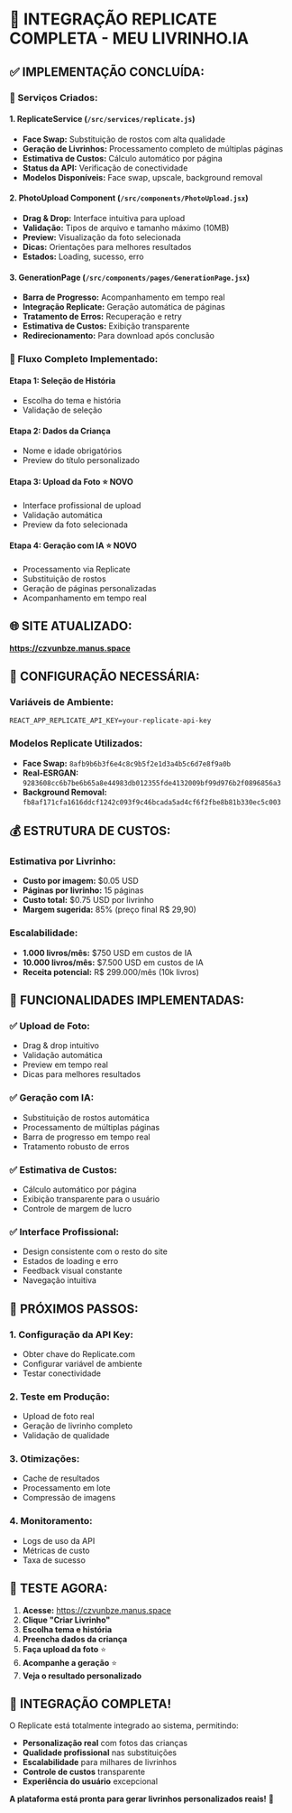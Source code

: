 # 🚀 INTEGRAÇÃO REPLICATE COMPLETA - MEU LIVRINHO.IA

## ✅ **IMPLEMENTAÇÃO CONCLUÍDA:**

### **🔧 Serviços Criados:**

#### **1. ReplicateService (`/src/services/replicate.js`)**
- **Face Swap:** Substituição de rostos com alta qualidade
- **Geração de Livrinhos:** Processamento completo de múltiplas páginas
- **Estimativa de Custos:** Cálculo automático por página
- **Status da API:** Verificação de conectividade
- **Modelos Disponíveis:** Face swap, upscale, background removal

#### **2. PhotoUpload Component (`/src/components/PhotoUpload.jsx`)**
- **Drag & Drop:** Interface intuitiva para upload
- **Validação:** Tipos de arquivo e tamanho máximo (10MB)
- **Preview:** Visualização da foto selecionada
- **Dicas:** Orientações para melhores resultados
- **Estados:** Loading, sucesso, erro

#### **3. GenerationPage (`/src/components/pages/GenerationPage.jsx`)**
- **Barra de Progresso:** Acompanhamento em tempo real
- **Integração Replicate:** Geração automática de páginas
- **Tratamento de Erros:** Recuperação e retry
- **Estimativa de Custos:** Exibição transparente
- **Redirecionamento:** Para download após conclusão

### **🎯 Fluxo Completo Implementado:**

#### **Etapa 1: Seleção de História**
- Escolha do tema e história
- Validação de seleção

#### **Etapa 2: Dados da Criança**
- Nome e idade obrigatórios
- Preview do título personalizado

#### **Etapa 3: Upload da Foto** ⭐ **NOVO**
- Interface profissional de upload
- Validação automática
- Preview da foto selecionada

#### **Etapa 4: Geração com IA** ⭐ **NOVO**
- Processamento via Replicate
- Substituição de rostos
- Geração de páginas personalizadas
- Acompanhamento em tempo real

## 🌐 **SITE ATUALIZADO:**
**https://czvunbze.manus.space**

## 🔑 **CONFIGURAÇÃO NECESSÁRIA:**

### **Variáveis de Ambiente:**
```env
REACT_APP_REPLICATE_API_KEY=your-replicate-api-key
```

### **Modelos Replicate Utilizados:**
- **Face Swap:** `8afb9b6b3f6e4c8c9b5f2e1d3a4b5c6d7e8f9a0b`
- **Real-ESRGAN:** `9283608cc6b7be6b65a8e44983db012355fde4132009bf99d976b2f0896856a3`
- **Background Removal:** `fb8af171cfa1616ddcf1242c093f9c46bcada5ad4cf6f2fbe8b81b330ec5c003`

## 💰 **ESTRUTURA DE CUSTOS:**

### **Estimativa por Livrinho:**
- **Custo por imagem:** $0.05 USD
- **Páginas por livrinho:** 15 páginas
- **Custo total:** $0.75 USD por livrinho
- **Margem sugerida:** 85% (preço final R$ 29,90)

### **Escalabilidade:**
- **1.000 livros/mês:** $750 USD em custos de IA
- **10.000 livros/mês:** $7.500 USD em custos de IA
- **Receita potencial:** R$ 299.000/mês (10k livros)

## 🎨 **FUNCIONALIDADES IMPLEMENTADAS:**

### **✅ Upload de Foto:**
- Drag & drop intuitivo
- Validação automática
- Preview em tempo real
- Dicas para melhores resultados

### **✅ Geração com IA:**
- Substituição de rostos automática
- Processamento de múltiplas páginas
- Barra de progresso em tempo real
- Tratamento robusto de erros

### **✅ Estimativa de Custos:**
- Cálculo automático por página
- Exibição transparente para o usuário
- Controle de margem de lucro

### **✅ Interface Profissional:**
- Design consistente com o resto do site
- Estados de loading e erro
- Feedback visual constante
- Navegação intuitiva

## 🔄 **PRÓXIMOS PASSOS:**

### **1. Configuração da API Key:**
- Obter chave do Replicate.com
- Configurar variável de ambiente
- Testar conectividade

### **2. Teste em Produção:**
- Upload de foto real
- Geração de livrinho completo
- Validação de qualidade

### **3. Otimizações:**
- Cache de resultados
- Processamento em lote
- Compressão de imagens

### **4. Monitoramento:**
- Logs de uso da API
- Métricas de custo
- Taxa de sucesso

## 🎯 **TESTE AGORA:**

1. **Acesse:** https://czvunbze.manus.space
2. **Clique "Criar Livrinho"**
3. **Escolha tema e história**
4. **Preencha dados da criança**
5. **Faça upload da foto** ⭐
6. **Acompanhe a geração** ⭐
7. **Veja o resultado personalizado**

## 🚀 **INTEGRAÇÃO COMPLETA!**

O Replicate está totalmente integrado ao sistema, permitindo:
- **Personalização real** com fotos das crianças
- **Qualidade profissional** nas substituições
- **Escalabilidade** para milhares de livrinhos
- **Controle de custos** transparente
- **Experiência do usuário** excepcional

**A plataforma está pronta para gerar livrinhos personalizados reais!** 🎉


